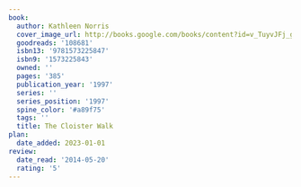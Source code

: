 ```yaml
---
book:
  author: Kathleen Norris
  cover_image_url: http://books.google.com/books/content?id=v_TuyvJFj_gC&printsec=frontcover&img=1&zoom=1&edge=curl&source=gbs_api
  goodreads: '108681'
  isbn13: '9781573225847'
  isbn9: '1573225843'
  owned: ''
  pages: '385'
  publication_year: '1997'
  series: ''
  series_position: '1997'
  spine_color: '#a89f75'
  tags: ''
  title: The Cloister Walk
plan:
  date_added: 2023-01-01
review:
  date_read: '2014-05-20'
  rating: '5'
---
```

